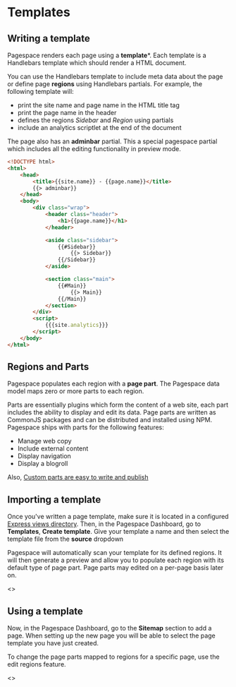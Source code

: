 # Templates

## Writing a template

Pagespace renders each page using a **template***. Each template is a Handlebars template which should render a HTML document.

You can use the Handlebars template to include meta data about the page or define page **regions** using Handlebars partials. For 
example, the following template will:
* print the site name and page name in the HTML title tag
* print the page name in the header 
* defines the regions *Sidebar* and *Region* using partials 
* include an analytics scriptlet at the end of the document

The page also has an **adminbar** partial. This a special pagespace partial which includes all the editing functionality in preview mode.

```html
<!DOCTYPE html>
<html>
    <head>
        <title>{{site.name}} - {{page.name}}</title>
        {{> adminbar}}
    </head>
    <body>
        <div class="wrap">
            <header class="header">
                <h1>{{page.name}}</h1>
            </header>

            <aside class="sidebar">
                {{#Sidebar}}
                    {{> Sidebar}}
                {{/Sidebar}}
            </aside>

            <section class="main">
                {{#Main}}
                    {{> Main}}
                {{/Main}}
            </section>
        </div>
        <script>
            {{{site.analytics}}}
        </script>
    </body>
</html>
```

## Regions and Parts

Pagespace populates each region with a **page part**. The Pagespace data model maps zero or more parts to each 
region.

Parts are essentially plugins which form the content of a web site, each part includes the ability to display and 
edit its data. Page parts are written as CommonJS packages and can be distributed and installed using NPM. Pagespace 
ships with parts for the following features:

* Manage web copy
* Include external content
* Display navigation
* Display a blogroll

Also, [Custom parts are easy to write and publish]()

## Importing a template

Once you've written a page template, make sure it is located in a configured [Express views directory](). Then, in the
Pagespace Dashboard, go to **Templates**, **Create template**. Give your template a name and then select the template
file from the **source** dropdown

Pagespace will automatically scan your template for its defined regions. It will then generate a preview and allow you
to populate each region with its default type of page part. Page parts may edited on a per-page basis later on.

<<IMG>>

## Using a template

Now, in the Pagespace Dashboard, go to the **Sitemap** section to add a page. When setting up the new page you will
be able to select the page template you have just created.

To change the page parts mapped to regions for a specific page, use the edit regions feature.

<<IMG>>
